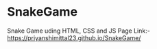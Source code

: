 # SnakeGame
 Snake Game uding HTML, CSS and JS
 Page Link:- https://priyanshimittal23.github.io/SnakeGame/
